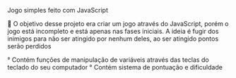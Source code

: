Jogo simples feito com JavaScript

🎯 O objetivo desse projeto era criar um jogo através do JavaScript, porém o jogo está incompleto e está apenas nas fases iniciais. A ideia é fugir dos inimigos para não ser atingido por nenhum deles, ao ser atingido pontos serão perdidos 

 ° Contém funções de manipulação de variáveis através das teclas do teclado do seu computador                                                                               ° Contém sistema de pontuação e dificuldade
